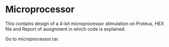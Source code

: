 # Microprocessor

This contains design of a 4-bit microprocessor stimulation on Proteus, HEX file and Report of assignment in which code is explained.

Go to microprocessor.rar.
